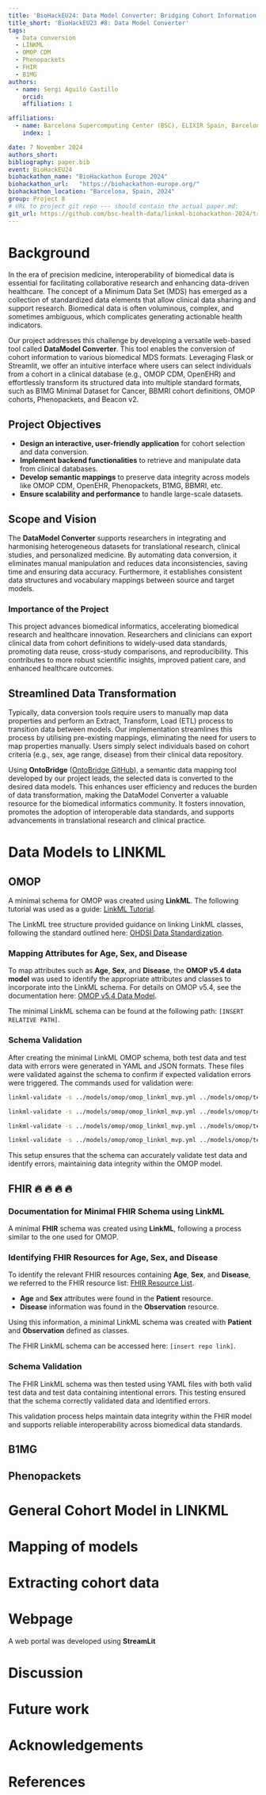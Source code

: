 ```yaml
---
title: 'BioHackEU24: Data Model Converter: Bridging Cohort Information Across Biomedical Data Models'
title_short: 'BioHackEU23 #8: Data Model Converter'
tags:
  - Data conversion
  - LINKML
  - OMOP CDM
  - Phenopackets
  - FHIR
  - B1MG
authors:
  - name: Sergi Aguiló Castillo
    orcid: 
    affiliation: 1

affiliations:
  - name: Barcelona Supercomputing Center (BSC), ELIXIR Spain, Barcelona, Spain
    index: 1

date: 7 November 2024
authors_short:
bibliography: paper.bib
event: BioHackEU24
biohackathon_name: "BioHackathon Europe 2024"
biohackathon_url:   "https://biohackathon-europe.org/"
biohackathon_location: "Barcelona, Spain, 2024"
group: Project 8
# URL to project git repo --- should contain the actual paper.md:
git_url: https://github.com/bsc-health-data/linkml-biohackathon-2024/tree/main
---
```


# Background
In the era of precision medicine, interoperability of biomedical data is essential for facilitating collaborative research and enhancing data-driven healthcare. The concept of a Minimum Data Set (MDS) has emerged as a collection of standardized data elements that allow clinical data sharing and support research. Biomedical data is often voluminous, complex, and sometimes ambiguous, which complicates generating actionable health indicators.

Our project addresses this challenge by developing a versatile web-based tool called **DataModel Converter**. This tool enables the conversion of cohort information to various biomedical MDS formats. Leveraging Flask or Streamlit, we offer an intuitive interface where users can select individuals from a cohort in a clinical database (e.g., OMOP CDM, OpenEHR) and effortlessly transform its structured data into multiple standard formats, such as B1MG Minimal Dataset for Cancer, BBMRI cohort definitions, OMOP cohorts, Phenopackets, and Beacon v2.

## Project Objectives

- **Design an interactive, user-friendly application** for cohort selection and data conversion.
- **Implement backend functionalities** to retrieve and manipulate data from clinical databases.
- **Develop semantic mappings** to preserve data integrity across models like OMOP CDM, OpenEHR, Phenopackets, B1MG, BBMRI, etc.
- **Ensure scalability and performance** to handle large-scale datasets.

## Scope and Vision

The **DataModel Converter** supports researchers in integrating and harmonising heterogeneous datasets for translational research, clinical studies, and personalized medicine. By automating data conversion, it eliminates manual manipulation and reduces data inconsistencies, saving time and ensuring data accuracy. Furthermore, it establishes consistent data structures and vocabulary mappings between source and target models.

### Importance of the Project

This project advances biomedical informatics, accelerating biomedical research and healthcare innovation. Researchers and clinicians can export clinical data from cohort definitions to widely-used data standards, promoting data reuse, cross-study comparisons, and reproducibility. This contributes to more robust scientific insights, improved patient care, and enhanced healthcare outcomes.

## Streamlined Data Transformation

Typically, data conversion tools require users to manually map data properties and perform an Extract, Transform, Load (ETL) process to transition data between models. Our implementation streamlines this process by utilising pre-existing mappings, eliminating the need for users to map properties manually. Users simply select individuals based on cohort criteria (e.g., sex, age range, disease) from their clinical data repository.

Using **OntoBridge** ([OntoBridge GitHub](https://github.com/InformaticaClinica/OntoBridge)), a semantic data mapping tool developed by our project leads, the selected data is converted to the desired data models. This enhances user efficiency and reduces the burden of data transformation, making the DataModel Converter a valuable resource for the biomedical informatics community. It fosters innovation, promotes the adoption of interoperable data standards, and supports advancements in translational research and clinical practice.

# Data Models to LINKML

## OMOP

A minimal schema for OMOP was created using **LinkML**. The following tutorial was used as a guide: [LinkML Tutorial](https://linkml.io/linkml/intro/tutorial01.html).

The LinkML tree structure provided guidance on linking LinkML classes, following the standard outlined here: [OHDSI Data Standardization](https://www.ohdsi.org/data-standardization/).

### Mapping Attributes for Age, Sex, and Disease

To map attributes such as **Age**, **Sex**, and **Disease**, the **OMOP v5.4 data model** was used to identify the appropriate attributes and classes to incorporate into the LinkML schema. For details on OMOP v5.4, see the documentation here: [OMOP v5.4 Data Model](https://ohdsi.github.io/CommonDataModel/cdm54.html#person).

The minimal LinkML schema can be found at the following path: `[INSERT RELATIVE PATH]`.

### Schema Validation

After creating the minimal LinkML OMOP schema, both test data and test data with errors were generated in YAML and JSON formats. These files were validated against the schema to confirm if expected validation errors were triggered. The commands used for validation were:

```bash
linkml-validate -s ../models/omop/omop_linkml_mvp.yml ../models/omop/test_data/test_person.yml 

linkml-validate -s ../models/omop/omop_linkml_mvp.yml ../models/omop/test_data/test_person.json

linkml-validate -s ../models/omop/omop_linkml_mvp.yml ../models/omop/test_data/test_person_bad.yml

linkml-validate -s ../models/omop/omop_linkml_mvp.yml ../models/omop/test_data/test_person_bad.json
```

This setup ensures that the schema can accurately validate test data and identify errors, maintaining data integrity within the OMOP model.

## FHIR 🔥 🔥 🔥 🔥 

### Documentation for Minimal FHIR Schema using LinkML

A minimal **FHIR** schema was created using **LinkML**, following a process similar to the one used for OMOP.

### Identifying FHIR Resources for Age, Sex, and Disease

To identify the relevant FHIR resources containing **Age**, **Sex**, and **Disease**, we referred to the FHIR resource list: [FHIR Resource List](https://www.hl7.org/fhir/resourcelist.html).

- **Age** and **Sex** attributes were found in the **Patient** resource.
- **Disease** information was found in the **Observation** resource.

Using this information, a minimal LinkML schema was created with **Patient** and **Observation** defined as classes.

The FHIR LinkML schema can be accessed here: `[insert repo link]`.

### Schema Validation

The FHIR LinkML schema was then tested using YAML files with both valid test data and test data containing intentional errors. This testing ensured that the schema correctly validated data and identified errors.

This validation process helps maintain data integrity within the FHIR model and supports reliable interoperability across biomedical data standards.

## B1MG

## Phenopackets

# General Cohort Model in LINKML

# Mapping of models

# Extracting cohort data

# Webpage

A web portal was developed using **StreamLit**

# Discussion

# Future work

# Acknowledgements


# References

